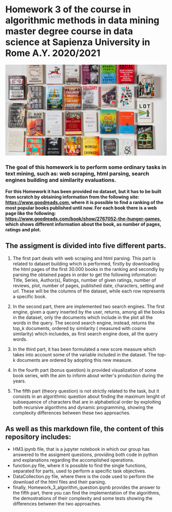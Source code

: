 # Homework 3 of the course in algorithmic methods in data mining  master degree course in data science at Sapienza University in Rome  A.Y. 2020/2021 #


![](https://github.com/giuliacasale/ADM-HW3/blob/main/06critics-list1-videoSixteenByNineJumbo1600.jpg)

### The goal of this homework is to perform some ordinary tasks in text mining, such as: web scraping, html parsing, search engines building and similarity evaluations.

**For this Homework it has been provided no dataset, but it has to be built from scratch by obtaining information from the following site: https://www.goodreads.com, where it is possible to find a ranking of the most popular books published until now. For each book there is a web page like the following: https://www.goodreads.com/book/show/2767052-the-hunger-games, which shows different information about the book, as number of pages, ratings and plot.**

## The assigment is divided into five different parts.

1. The first part deals with web scraping and html parsing. This part is related to dataset building which is performed, firstly by downloading the html pages of the first 30.000 books in the ranking and secondly by parsing the obtained pages in order to get the following information: Title, Series, Author(s), Ratings, number of given ratings, number of reviews, plot, number of pages, published date, characters, setting and url. These will be the columns of the dataset, while each row represents a specific book.

2. In the second part,  there are implemented two search engines. The first engine, given a query inserted by the user, returns, among all the books in the dataset, only the documents which include in the plot all the words in the query. The second search engine, instead, returns the top_k documents, ordered by similarity ( measured with cosine similarity) which incluedes, as first search engine does, all the query words. 

3. In the third part, it has been formulated a new score measure which takes into account some of the variable included in the dataset.  The top-k documents are 
ordered by adopting this new measure.

4. In the fourth part (bonus question) is provided visualization of some book series, with the aim to inform about writer's production during the years.

5. The fifth part (theory question) is not strictly related to the task, but it consists in an algorithmic question about finding the maximum lenght of subsequence of characters that are in alphabetical order by exploiting both recursive algorithms and dynamic programming, showing the complexity differences between these two approaches. 

## As well as this markdown file, the content of this repository includes:
* HM3.ipynb file, that is a jupyter notebook in which our group has answered to the assigment questions, providing both code in python and explanations regarding the accomplished operations. 
* function.py file, where it is possible to find the single functions, separated for parts, used to perform a specific task objectives. 
* DataCollection.py file, where there is the code used to perform the download of the html files and their parsing. 
* finally, Homework_3_algorithm_question.ipynb provides the answer to the fifth part, there you can find the implementation of the algorithms, the demostrations of their complexity and some tests showing the differences between the two approaches. 
